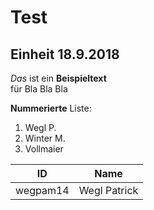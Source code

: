 # Test
## Einheit 18.9.2018

*Das* ist ein **Beispieltext**  
für Bla Bla Bla

**Nummerierte** Liste:  
1. Wegl   P. 
1. Winter M.  
1. Vollmaier  

|ID       | Name         |
|-------- | ----------   |
|wegpam14 | Wegl Patrick |

